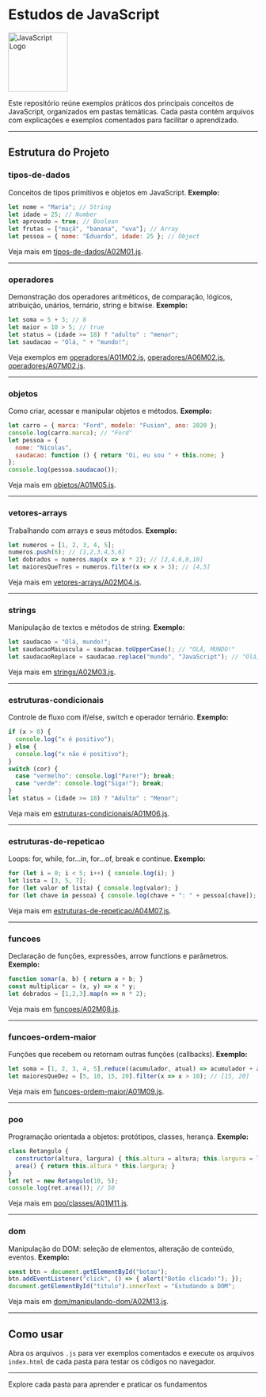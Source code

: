 # Estudos de JavaScript

<img src="https://upload.wikimedia.org/wikipedia/commons/6/6a/JavaScript-logo.png" alt="JavaScript Logo" width="120"/>

Este repositório reúne exemplos práticos dos principais conceitos de JavaScript, organizados em pastas temáticas. Cada pasta contém arquivos com explicações e exemplos comentados para facilitar o aprendizado.

---

## Estrutura do Projeto

### tipos-de-dados
Conceitos de tipos primitivos e objetos em JavaScript.
**Exemplo:**
```js
let nome = "Maria"; // String
let idade = 25; // Number
let aprovado = true; // Boolean
let frutas = ["maçã", "banana", "uva"]; // Array
let pessoa = { nome: "Eduardo", idade: 25 }; // Object
```
Veja mais em [tipos-de-dados/A02M01.js](tipos-de-dados/A02M01.js).

---

### operadores
Demonstração dos operadores aritméticos, de comparação, lógicos, atribuição, unários, ternário, string e bitwise.
**Exemplo:**
```js
let soma = 5 + 3; // 8
let maior = 10 > 5; // true
let status = (idade >= 18) ? "adulto" : "menor";
let saudacao = "Olá, " + "mundo!";
```
Veja exemplos em [operadores/A01M02.js](operadores/A01M02.js), [operadores/A06M02.js](operadores/A06M02.js), [operadores/A07M02.js](operadores/A07M02.js).

---

### objetos
Como criar, acessar e manipular objetos e métodos.
**Exemplo:**
```js
let carro = { marca: "Ford", modelo: "Fusion", ano: 2020 };
console.log(carro.marca); // "Ford"
let pessoa = {
  nome: "Nicolas",
  saudacao: function () { return "Oi, eu sou " + this.nome; }
};
console.log(pessoa.saudacao());
```
Veja mais em [objetos/A01M05.js](objetos/A01M05.js).

---

### vetores-arrays
Trabalhando com arrays e seus métodos.
**Exemplo:**
```js
let numeros = [1, 2, 3, 4, 5];
numeros.push(6); // [1,2,3,4,5,6]
let dobrados = numeros.map(x => x * 2); // [2,4,6,8,10]
let maioresQueTres = numeros.filter(x => x > 3); // [4,5]
```
Veja mais em [vetores-arrays/A02M04.js](vetores-arrays/A02M04.js).

---

### strings
Manipulação de textos e métodos de string.
**Exemplo:**
```js
let saudacao = "Olá, mundo!";
let saudacaoMaiuscula = saudacao.toUpperCase(); // "OLÁ, MUNDO!"
let saudacaoReplace = saudacao.replace("mundo", "JavaScript"); // "Olá, JavaScript!"
```
Veja mais em [strings/A02M03.js](strings/A02M03.js).

---

### estruturas-condicionais
Controle de fluxo com if/else, switch e operador ternário.
**Exemplo:**
```js
if (x > 0) {
  console.log("x é positivo");
} else {
  console.log("x não é positivo");
}
switch (cor) {
  case "vermelho": console.log("Pare!"); break;
  case "verde": console.log("Siga!"); break;
}
let status = (idade >= 18) ? "Adulto" : "Menor";
```
Veja mais em [estruturas-condicionais/A01M06.js](estruturas-condicionais/A01M06.js).

---

### estruturas-de-repeticao
Loops: for, while, for...in, for...of, break e continue.
**Exemplo:**
```js
for (let i = 0; i < 5; i++) { console.log(i); }
let lista = [3, 5, 7];
for (let valor of lista) { console.log(valor); }
for (let chave in pessoa) { console.log(chave + ": " + pessoa[chave]); }
```
Veja mais em [estruturas-de-repeticao/A04M07.js](estruturas-de-repeticao/A04M07.js).

---

### funcoes
Declaração de funções, expressões, arrow functions e parâmetros.
**Exemplo:**
```js
function somar(a, b) { return a + b; }
const multiplicar = (x, y) => x * y;
let dobrados = [1,2,3].map(n => n * 2);
```
Veja mais em [funcoes/A02M08.js](funcoes/A02M08.js).

---

### funcoes-ordem-maior
Funções que recebem ou retornam outras funções (callbacks).
**Exemplo:**
```js
let soma = [1, 2, 3, 4, 5].reduce((acumulador, atual) => acumulador + atual, 0); // 15
let maioresQueDez = [5, 10, 15, 20].filter(x => x > 10); // [15, 20]
```
Veja mais em [funcoes-ordem-maior/A01M09.js](funcoes-ordem-maior/A01M09.js).

---

### poo
Programação orientada a objetos: protótipos, classes, herança.
**Exemplo:**
```js
class Retangulo {
  constructor(altura, largura) { this.altura = altura; this.largura = largura; }
  area() { return this.altura * this.largura; }
}
let ret = new Retangulo(10, 5);
console.log(ret.area()); // 50
```
Veja mais em [poo/classes/A01M11.js](poo/classes/A01M11.js).

---

### dom
Manipulação do DOM: seleção de elementos, alteração de conteúdo, eventos.
**Exemplo:**
```js
const btn = document.getElementById("botao");
btn.addEventListener("click", () => { alert("Botão clicado!"); });
document.getElementById("titulo").innerText = "Estudando a DOM";
```
Veja mais em [dom/manipulando-dom/A02M13.js](dom/manipulando-dom/A02M13.js).

---

## Como usar

Abra os arquivos `.js` para ver exemplos comentados e execute os arquivos `index.html` de cada pasta para testar os códigos no navegador.

---

Explore cada pasta para aprender e praticar os fundamentos